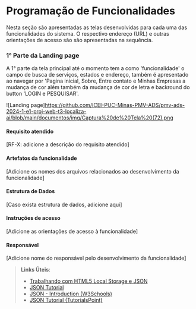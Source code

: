 # Programação de Funcionalidades

Nesta seção são apresentadas as telas desenvolvidas para cada uma das funcionalidades do sistema. O respectivo endereço (URL) e outras orientações de acesso são são apresentadas na sequência.

### 1° Parte da Landing page

A 1° parte da tela principal até o momento tem a como 'funcionalidade' o campo de busca de serviços, estados e endereço,
também é apresentado ao navegar por 'Pagina inicial, Sobre, Entre contato e Minhas Empresas a mudança de cor além também da mudança de cor de letra e backround do button 'LOGIN e PESQUISAR'.

![Landing page]https://github.com/ICEI-PUC-Minas-PMV-ADS/pmv-ads-2024-1-e1-proj-web-t3-localiza-ai/blob/main/documentos/img/Captura%20de%20Tela%20(72).png



#### Requisito atendido

[RF-X: adicione a descrição do requisito atendido]


#### Artefatos da funcionalidade

[Adicione os nomes dos arquivos relacionados ao desenvolvimento da funcionalidade]


#### Estrutura de Dados

[Caso exista estrutura de dados, adicione aqui]


#### Instruções de acesso

[Adicione as orientações de acesso à funcionalidade]


#### Responsável

[Adicione nome do responsável pelo desenvolvimento da funcionalidade]




> **Links Úteis**:
> - [Trabalhando com HTML5 Local Storage e JSON](https://www.devmedia.com.br/trabalhando-com-html5-local-storage-e-json/29045)
> - [JSON Tutorial](https://www.w3resource.com/JSON)
> - [JSON - Introduction (W3Schools)](https://www.w3schools.com/js/js_json_intro.asp)
> - [JSON Tutorial (TutorialsPoint)](https://www.tutorialspoint.com/json/index.htm)

